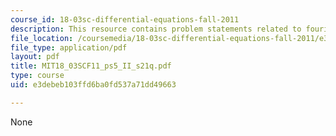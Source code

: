 ```yaml
---
course_id: 18-03sc-differential-equations-fall-2011
description: This resource contains problem statements related to fourier series.
file_location: /coursemedia/18-03sc-differential-equations-fall-2011/e3debeb103ffd6ba0fd537a71dd49663_MIT18_03SCF11_ps5_II_s21q.pdf
file_type: application/pdf
layout: pdf
title: MIT18_03SCF11_ps5_II_s21q.pdf
type: course
uid: e3debeb103ffd6ba0fd537a71dd49663

---
```

None